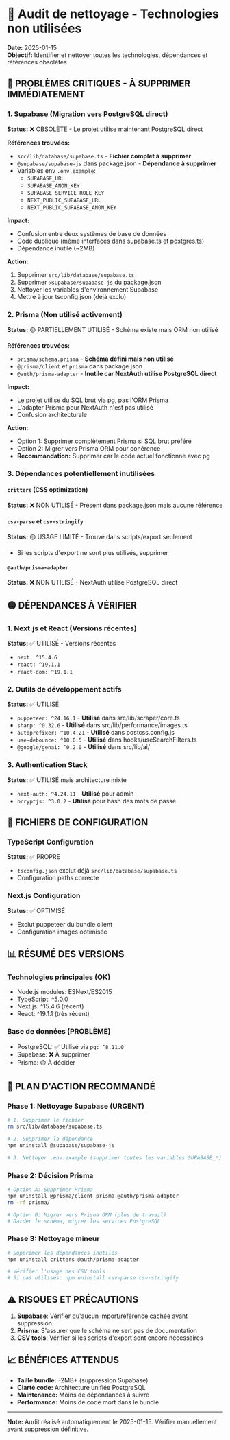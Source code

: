 # 🧹 Audit de nettoyage - Technologies non utilisées

**Date:** 2025-01-15  
**Objectif:** Identifier et nettoyer toutes les technologies, dépendances et références obsolètes

## 🔴 PROBLÈMES CRITIQUES - À SUPPRIMER IMMÉDIATEMENT

### 1. Supabase (Migration vers PostgreSQL direct)
**Status:** ❌ OBSOLÈTE - Le projet utilise maintenant PostgreSQL direct

**Références trouvées:**
- `src/lib/database/supabase.ts` - **Fichier complet à supprimer**
- `@supabase/supabase-js` dans package.json - **Dépendance à supprimer**
- Variables env `.env.example`:
  - `SUPABASE_URL`
  - `SUPABASE_ANON_KEY` 
  - `SUPABASE_SERVICE_ROLE_KEY`
  - `NEXT_PUBLIC_SUPABASE_URL`
  - `NEXT_PUBLIC_SUPABASE_ANON_KEY`

**Impact:** 
- Confusion entre deux systèmes de base de données
- Code dupliqué (même interfaces dans supabase.ts et postgres.ts)
- Dépendance inutile (~2MB)

**Action:** 
1. Supprimer `src/lib/database/supabase.ts`
2. Supprimer `@supabase/supabase-js` du package.json
3. Nettoyer les variables d'environnement Supabase
4. Mettre à jour tsconfig.json (déjà exclu)

### 2. Prisma (Non utilisé activement)
**Status:** 🟡 PARTIELLEMENT UTILISÉ - Schéma existe mais ORM non utilisé

**Références trouvées:**
- `prisma/schema.prisma` - **Schéma défini mais non utilisé**
- `@prisma/client` et `prisma` dans package.json
- `@auth/prisma-adapter` - **Inutile car NextAuth utilise PostgreSQL direct**

**Impact:**
- Le projet utilise du SQL brut via pg, pas l'ORM Prisma
- L'adapter Prisma pour NextAuth n'est pas utilisé
- Confusion architecturale

**Action:**
- Option 1: Supprimer complètement Prisma si SQL brut préféré
- Option 2: Migrer vers Prisma ORM pour cohérence
- **Recommandation:** Supprimer car le code actuel fonctionne avec pg

### 3. Dépendances potentiellement inutilisées

#### `critters` (CSS optimization)
**Status:** ❌ NON UTILISÉ - Présent dans package.json mais aucune référence

#### `csv-parse` et `csv-stringify` 
**Status:** 🟡 USAGE LIMITÉ - Trouvé dans scripts/export seulement
- Si les scripts d'export ne sont plus utilisés, supprimer

#### `@auth/prisma-adapter`
**Status:** ❌ NON UTILISÉ - NextAuth utilise PostgreSQL direct

## 🟡 DÉPENDANCES À VÉRIFIER

### 1. Next.js et React (Versions récentes)
**Status:** ✅ UTILISÉ - Versions récentes
- `next: ^15.4.6` 
- `react: ^19.1.1`
- `react-dom: ^19.1.1`

### 2. Outils de développement actifs
**Status:** ✅ UTILISÉ
- `puppeteer: ^24.16.1` - **Utilisé** dans src/lib/scraper/core.ts
- `sharp: ^0.32.6` - **Utilisé** dans src/lib/performance/images.ts  
- `autoprefixer: ^10.4.21` - **Utilisé** dans postcss.config.js
- `use-debounce: ^10.0.5` - **Utilisé** dans hooks/useSearchFilters.ts
- `@google/genai: ^0.2.0` - **Utilisé** dans src/lib/ai/

### 3. Authentication Stack
**Status:** ✅ UTILISÉ mais architecture mixte
- `next-auth: ^4.24.11` - **Utilisé** pour admin
- `bcryptjs: ^3.0.2` - **Utilisé** pour hash des mots de passe

## 🔧 FICHIERS DE CONFIGURATION

### TypeScript Configuration
**Status:** ✅ PROPRE
- `tsconfig.json` exclut déjà `src/lib/database/supabase.ts`
- Configuration paths correcte

### Next.js Configuration  
**Status:** ✅ OPTIMISÉ
- Exclut puppeteer du bundle client
- Configuration images optimisée

## 📊 RÉSUMÉ DES VERSIONS

### Technologies principales (OK)
- Node.js modules: ESNext/ES2015
- TypeScript: ^5.0.0
- Next.js: ^15.4.6 (récent)
- React: ^19.1.1 (très récent)

### Base de données (PROBLÈME)
- PostgreSQL: ✅ Utilisé via `pg: ^8.11.0`
- Supabase: ❌ À supprimer
- Prisma: 🟡 À décider

## 🎯 PLAN D'ACTION RECOMMANDÉ

### Phase 1: Nettoyage Supabase (URGENT)
```bash
# 1. Supprimer le fichier
rm src/lib/database/supabase.ts

# 2. Supprimer la dépendance
npm uninstall @supabase/supabase-js

# 3. Nettoyer .env.example (supprimer toutes les variables SUPABASE_*)
```

### Phase 2: Décision Prisma
```bash
# Option A: Supprimer Prisma
npm uninstall @prisma/client prisma @auth/prisma-adapter
rm -rf prisma/

# Option B: Migrer vers Prisma ORM (plus de travail)
# Garder le schéma, migrer les services PostgreSQL
```

### Phase 3: Nettoyage mineur
```bash
# Supprimer les dépendances inutiles
npm uninstall critters @auth/prisma-adapter

# Vérifier l'usage des CSV tools
# Si pas utilisés: npm uninstall csv-parse csv-stringify
```

## ⚠️ RISQUES ET PRÉCAUTIONS

1. **Supabase**: Vérifier qu'aucun import/référence cachée avant suppression
2. **Prisma**: S'assurer que le schéma ne sert pas de documentation
3. **CSV tools**: Vérifier si les scripts d'export sont encore nécessaires

## 📈 BÉNÉFICES ATTENDUS

- **Taille bundle:** -2MB+ (suppression Supabase)
- **Clarté code:** Architecture unifiée PostgreSQL
- **Maintenance:** Moins de dépendances à suivre
- **Performance:** Moins de code mort dans le bundle

---

**Note:** Audit réalisé automatiquement le 2025-01-15. Vérifier manuellement avant suppression définitive.